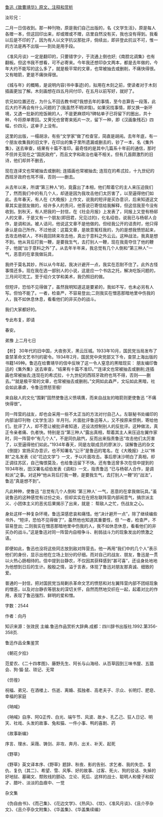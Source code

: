 [鲁迅《致曹靖华》原文、注释和赏析](https://www.vrrw.net/wx/9482.html)

汝珍兄：

二月一日信收到。那一种刊物，原是我们自己出版的，名《文学生活》，原是每人各赠一本，但这回印出来，却或赠或不赠，店里自然没有买，我也没有得到。我看以后是不印的了，因为有人以文字抗议那批评，倘续出，即非登此抗议不可，惟一的方法是再不出版——到处是用手段。

《准风月谈》一定是翻印的，只要错字少，于流通上倒也好;《南腔北调集》也有翻板。但这书我不想看，可不必寄来。今年我还想印杂文两本，都是去年做的，今年大约不能写的这么多了，就是极平常的文章，也常被抽去或删削，不痛快得很。又有暗箭，更是不痛快得很。

《城与年》的概略，是说明内容(书中事迹)的，拟用在木刻之前，使读者对于木刻插画更加了解。木刻画想在四五月间付印，在五月以前写好，就好了。

农兄如位置还在，为什么不回去教书呢?我想去年的事情，至今总算告一段落，此后大约不再会有什么问题的了(我虽然不明详情)。如果另找事情，即又换一新环境，又遇一批新的抢饭碗的人，不是更麻烦吗?碑帖单子已将留下的圈出，共十种，今将原单寄回。又霁兄也曾寄来拓片一次，留下一种，即《汉画象残石》四幅，价四元，这单子上没有。

这里的出版，一榻胡涂，有些“文学家”做了检查官，简直是胡闹。去年年底，有一个朋友收集我的旧文字，在印出的集子里所遗漏或删去的，钞了一本，名《集外集》，送去审查，结果有十篇不准印。最奇怪的是其中几篇系十年前的通信，那时不但并无现在之“国民政府”，而且文字和政治也毫不相关。但有几首颇激烈的旧诗，他们却并不删去，

现在连译文也常被抽去或删削; 连插画也常被抽去; 连现在的希忒拉，十九世纪的西班牙政府也骂不得，否则——删去。

从去年以来，所谓“第三种人”的，竟露出了本相，他们帮着它的主人来压迫我们了，然而我们中的有几个人，却道是因为我攻击他们太厉害了，以至逼得他们如此。去年春天，有人在《大晚报》上作文，说我的短评是买办意识，后来知道这文章其实是朋友做的，经许多人的责问，他答说已寄信给我解释，但这信我至今没有收到。到秋天，有人把我的一封信，在《社会月报》上发表了，同报上又登有杨邨人的文章，于是又有一个朋友(即田君，兄见过的)，化名绍伯，说我已与杨邨人合作，是调和派。被人诘问，他说这文章不是他做的。但经我公开的诘责时，他只得承认是自己所作。不过他说：这篇文章，是故意冤枉我的，为的是想我愤怒起来，去攻击杨邨人，不料竟回转来攻击他，真出于意料之外云云。这种战法，我真是想不到。他从背后打我一鞭，是要我生气，去打别人一鞭，现在我竟夺住了他的鞭子，他就“出于意料之外”了。从去年半年来，我总觉有几个人倒和“第三种人”一气，恶意的在拿我做玩具，

我终于莫名其妙，所以从今年起，我决计避开一点，我实在忍耐不住了。此外古怪事情还多。现在我在选一部别人的小说，这是应一个书店之托，解决吃饭问题的，三月间可完工。至于绍介文学和美术，我仍照旧的做。

但短评，恐怕不见得做了，虽然我明知道这是要紧的，我如不写，也未必另有人写。但怕不能了。一者，检查严，不容易登出;二则我实在憎恶那暗地里中伤我的人，我不如休息休息，看看他们的非买办的战斗。

我们大家都好的。

专此布复，即请

春安。

弟豫 上二月七日



【析】 30年代的旧中国，大夜弥天，黑云压城。1933年10月，国民党当局发布了查禁革命文艺书刊的密令。1934年2月，国民党中央党部又下令，查禁上海出版的书籍149种。鲁迅在给曹靖华的信中反映了这一令人窒息的黑暗现实： 朋友编印鲁迅的《集外集》送去审查，“结果有十篇不准印。”“连译文也常被抽去或删削;连插画也常被抽去;连现在的希忒拉，十九世纪的西班牙政府也骂不得，否则——删去。”“就是极平常的文章，也常被抽去或删削。”文网如此森严，文坛如此黑暗，社会如此暴虐，令鲁迅愤怒至极!

来自敌人的文化“围剿”固然使鲁迅义愤填膺，而来自战友的暗箭则更使鲁迅 “不痛快得很”。

同一阵营的战友，却也会采用一些不太正当的方法对付自己人。左联秘书处编印的内部油印刊物《文学生活》半月刊，片面批评鲁迅等人，又不按原来惯例，寄给他们。批评了人，却不愿让被批评者知道，还设法控制别人的反批评。这种做法，真正令亲者痛、仇者快。特别是当“第三种人”露出真相，帮着其主人来压迫左翼作家时，同一阵营中“有几个人”，不是同仇敌忾，反而出来指责鲁迅“攻击他们太厉害了，以至逼得他们如此。”1934年春天，同是左联成员的廖沫沙，误解鲁迅的杂文《倒提》宣扬买办意识，也不知署名“公汗”是鲁迅的笔名，在《大晚报》上以“林默”之名发表《论“花边文学”》一文，予以片面攻击。事后廖沫沙明白了真相，却正调往苏区，自己悔恨莫及，也给鲁迅留下不快。还有鲁迅曾多次在信中提到的1934年秋，田汉署名绍伯发表《调和》一文，指责鲁迅 “已与杨邨人合作，是调和派”之事。对这种“他从背后打我一鞭，是要我生气，去打别人一鞭”的“战法”，鲁迅“真是想不到”。

凡此种种，使鲁迅 “总觉有几个人倒和 ‘第三种人’ 一气，恶意的在拿我做玩具。”虽说鲁迅的这种感觉有过份之处，但却实实在在把左联阵营内部闹意气，搞宗派主义、小团体主义的恶劣后果揭示了出来，就是： 帮敌人之忙，伤战友之心。

身处这样一种复杂环境，鲁迅深感悲哀和痛惜。他“决计避开一点”，除了继续编些书外，“短评，恐怕不见得做了”，虽然他也知道其重要性，但 “一者，检查严，不容易登出; 二则我实在憎恶那暗地里中伤我的人，我不如休息休息，看看他们的非买办的战斗。”这是鲁迅对同一阵营内自相争斗、削弱战斗力的现象发出的愤激之语。

即便如此，鲁迅也没将这些同志放到敌对阵营去。他一再用“我们中的几个人”表示他们的身份，显示出他在立场上划分的仔细。而对自己的战友、朋友，鲁迅是一贯以火热心肠相待的。信中提到台静农，不仅因其获释感到“甚可喜”，还设身处地地为他想到日后的生计。殷殷之情，溢于言表，体现了鲁迅对朋友那真诚、细致的爱。

普通的一封信，把对国民党当局剿杀革命文艺的愤怒和对左翼阵营内部不团结现象的憎恶，以及对台静农等朋友的深切关怀，自然而然地交织在一起，起着对比的作用，表现了鲁迅强烈、鲜明的爱和憎。

字数：2544

作者：向丹

知识来源：张效民 主编.鲁迅作品赏析大辞典.成都：四川辞书出版社.1992.第356-358页.

鲁迅作品全集鉴赏

《朝花夕拾》

范爱农、《二十四孝图》、藤野先生、阿长与山海经、从百草园到三味书屋、五猖会、狗·猫·鼠、琐记、无常

《仿徨》

祝福、弟兄、在酒楼上、伤逝、离婚、孤独者、高老夫子、示众、长明灯、肥皂、幸福的家庭

《呐喊》

《呐喊》自序、阿Q正传、白光、端午节、风波、故乡、孔乙己、狂人日记、明天、社戏、头发的故事、兔和猫、一件小事、鸭的喜剧、药

《故事新编》

序言、理水、采薇、铸剑、非攻、奔月、出关、补天、起死

《野草》

《野草》英文译本序、《野草》题辞、秋夜、影的告别、求乞者、我的失恋、复仇、复仇〔其二〕、希望、雪、风筝、好的故事、过客、死火、狗的驳诘、失掉的好地狱、墓碣文、颓败线的颤动、立论、死后、这样的战士、聪明人和傻子和奴才、腊叶、淡淡的血痕中、一觉

杂文集

《伪自由书》、《而己集》、《花边文学》、《热风》、《坟》、《准风月谈》、《且介亭杂文》、《且介亭杂文附集》、《华盖集》、《华盖集续编》

